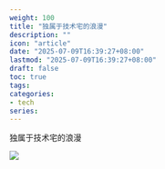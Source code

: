 ```yaml
---
weight: 100
title: "独属于技术宅的浪漫"
description: ""
icon: "article"
date: "2025-07-09T16:39:27+08:00"
lastmod: "2025-07-09T16:39:27+08:00"
draft: false
toc: true
tags:
categories:
- tech
series:
---
```


独属于技术宅的浪漫

![](/images/heart.png)